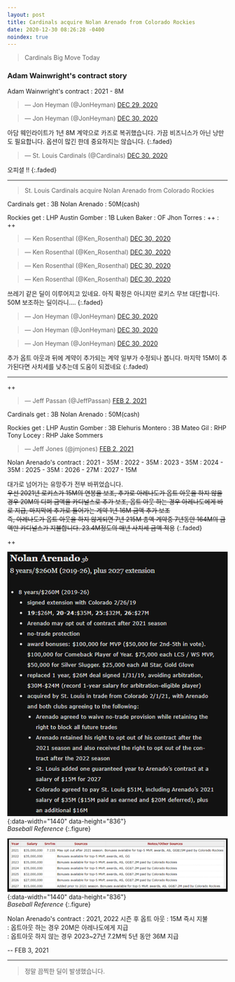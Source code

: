 ```yaml
---
layout: post
title: Cardinals acquire Nolan Arenado from Colorado Rockies
date: 2020-12-30 08:26:28 -0400
noindex: true
---
```


> Cardinals Big Move Today

### Adam Wainwright's contract story

Adam Wainwright's contract
: 2021 - 8M

<script async src="//platform.twitter.com/widgets.js" charset="utf-8"></script>
<blockquote class="twitter-tweet" data-lang="en">
  &mdash; Jon Heyman (@JonHeyman)
  <a href="https://twitter.com/JonHeyman/status/1354943505701994501">DEC 29, 2020</a>
</blockquote>

<script async src="//platform.twitter.com/widgets.js" charset="utf-8"></script>
<blockquote class="twitter-tweet" data-lang="en">
  &mdash; Jon Heyman (@JonHeyman)
  <a href="https://twitter.com/JonHeyman/status/1355280231255470085">DEC 30, 2020</a>
</blockquote>

아담 웨인라이트가 1년 8M 계약으로 카즈로 복귀했습니다. 가끔 비즈니스가 아닌 낭만도 필요합니다. 옵션이 많긴 한데 중요하지는 않습니다.
{:.faded}

<script async src="//platform.twitter.com/widgets.js" charset="utf-8"></script>
<blockquote class="twitter-tweet" data-lang="en">
  &mdash; St. Louis Cardinals (@Cardinals)
  <a href="https://twitter.com/Cardinals/status/1355184193773383681">DEC 30, 2020</a>
</blockquote>

오피셜 !!
{:.faded}

---

> St. Louis Cardinals acquire Nolan Arenado from Colorado Rockies

Cardinals get
: 3B Nolan Arenado
: 50M(cash)

Rockies get
: LHP Austin Gomber
: 1B Luken Baker
: OF Jhon Torres
: ++
: ++

<script async src="//platform.twitter.com/widgets.js" charset="utf-8"></script>
<blockquote class="twitter-tweet" data-lang="en">
  &mdash; Ken Rosenthal (@Ken_Rosenthal)
  <a href="https://twitter.com/Ken_Rosenthal/status/1355345919185743873">DEC 30, 2020</a>
</blockquote>

<script async src="//platform.twitter.com/widgets.js" charset="utf-8"></script>
<blockquote class="twitter-tweet" data-lang="en">
  &mdash; Ken Rosenthal (@Ken_Rosenthal)
  <a href="https://twitter.com/Ken_Rosenthal/status/1355347218878902273">DEC 30, 2020</a>
</blockquote>

<script async src="//platform.twitter.com/widgets.js" charset="utf-8"></script>
<blockquote class="twitter-tweet" data-lang="en">
  &mdash; Ken Rosenthal (@Ken_Rosenthal)
  <a href="https://twitter.com/Ken_Rosenthal/status/1355349756718043138">DEC 30, 2020</a>
</blockquote>

<script async src="//platform.twitter.com/widgets.js" charset="utf-8"></script>
<blockquote class="twitter-tweet" data-lang="en">
  &mdash; Ken Rosenthal (@Ken_Rosenthal)
  <a href="https://twitter.com/Ken_Rosenthal/status/1355353447021871106">DEC 30, 2020</a>
</blockquote>

쓰레기 같은 딜이 이루어지고 있네요. 아직 확정은 아니지만 로키스 무브 대단합니다. 50M 보조하는 딜이라니....
{:.faded}

<script async src="//platform.twitter.com/widgets.js" charset="utf-8"></script>
<blockquote class="twitter-tweet" data-lang="en">
  &mdash; Jon Heyman (@JonHeyman)
  <a href="https://twitter.com/JonHeyman/status/1355371941809549313">DEC 30, 2020</a>
</blockquote>

<script async src="//platform.twitter.com/widgets.js" charset="utf-8"></script>
<blockquote class="twitter-tweet" data-lang="en">
  &mdash; Jon Heyman (@JonHeyman)
  <a href="https://twitter.com/JonHeyman/status/1355372936182509569">DEC 30, 2020</a>
</blockquote>

<script async src="//platform.twitter.com/widgets.js" charset="utf-8"></script>
<blockquote class="twitter-tweet" data-lang="en">
  &mdash; Jon Heyman (@JonHeyman)
  <a href="https://twitter.com/JonHeyman/status/1355373629639430144">DEC 30, 2020</a>
</blockquote>

추가 옵트 아웃과 뒤에 계약이 추가되는 계약 일부가 수정되나 봅니다. 마지막 15M이 추가된다면 사치세를 낮추는데 도움이 되겠네요
{:.faded}

---

++

<script async src="//platform.twitter.com/widgets.js" charset="utf-8"></script>
<blockquote class="twitter-tweet" data-lang="en">
  &mdash; Jeff Passan (@JeffPassan)
  <a href="https://twitter.com/JeffPassan/status/1356432993238343682">FEB 2, 2021</a>
</blockquote>

Cardinals get
: 3B Nolan Arenado
: 50M(cash)

Rockies get
: LHP Austin Gomber
: 3B Elehuris Montero
: 3B Mateo Gil
: RHP Tony Locey
: RHP Jake Sommers

<script async src="//platform.twitter.com/widgets.js" charset="utf-8"></script>
<blockquote class="twitter-tweet" data-lang="en">
  &mdash; Jeff Jones (@jmjones)
  <a href="https://twitter.com/jmjones/status/1356450631427514369">FEB 2, 2021</a>
</blockquote>

Nolan Arenado's contract
: 2021 - 35M
: 2022 - 35M
: 2023 - 35M
: 2024 - 35M
: 2025 - 35M
: 2026 - 27M
: 2027 - 15M

대가로 넘어가는 유망주가 전부 바뀌었습니다.    
~~우선 2021년 로키스가 15M의 연봉을 보조, 추가로 아레나도가 옵트 아웃을 하지 않을 경우 20M의 디퍼 금액을 카디널스로 추가 보조, 옵트 아웃 하는 경우 아레나도에게 바로 지급, 마지막에 추가로 들어가는 계약 1년 16M 금액 추가 보조   
즉, 아레나도가 옵트 아웃을 하지 않게되면 7년 215M 총액 계약중 7년동안 164M의 금액만 카디널스가 지불합니다. 23.4M정도의 매년 사치세 금액 적용~~
{:.faded}

++

![Nolan Arenado](/image/nolanarenado1.png){:data-width="1440" data-height="836"}   
*Baseball Reference*
{:.figure}

![Nolan Arenado](/image/nolanarenado2.png){:data-width="1440" data-height="836"}   
*Baseball Reference*
{:.figure}

Nolan Arenado's contract
: 2021, 2022 시즌 후 옵트 아웃
: 15M 즉시 지불   
: 옵트아웃 하는 경우 20M은 아레나도에게 지급   
: 옵트아웃 하지 않는 경우 2023~27년 7.2M씩 5년 동안 36M 지급   

 -- FEB 3, 2021

---

> 정말 끔찍한 딜이 발생했습니다.
